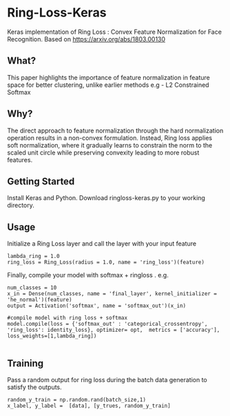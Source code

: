 # Ring-Loss-Keras
Keras implementation of Ring Loss : Convex Feature Normalization for Face Recognition. Based on https://arxiv.org/abs/1803.00130

## What?
This paper highlights the importance of feature normalization in feature space for better clustering, unlike earlier methods e.g - L2 Constrained Softmax

## Why?
The direct approach to feature normalization through the hard normalization operation results in a non-convex formulation. Instead, Ring loss applies soft normalization, where it gradually learns to constrain the norm to the scaled unit circle while preserving convexity leading to more robust features.

## Getting Started
Install Keras and Python.
Download ringloss-keras.py to your working directory. 

## Usage
Initialize a Ring Loss layer and call the layer with your input feature

```
lambda_ring = 1.0
ring_loss = Ring_Loss(radius = 1.0, name = 'ring_loss')(feature)
```

Finally, compile your model with softmax + ringloss . e.g.
```
num_classes = 10
x_in = Dense(num_classes, name = 'final_layer', kernel_initializer = 'he_normal')(feature) 
output = Activation('softmax', name = 'softmax_out')(x_in)
    
#compile model with ring loss + softmax    
model.compile(loss = {'softmax_out' : 'categorical_crossentropy', 'ring_loss': identity_loss}, optimizer= opt,  metrics = ['accuracy'], loss_weights=[1,lambda_ring]) 
    
```

## Training

Pass a random output for ring loss during the batch data generation to satisfy the outputs.

```
random_y_train = np.random.rand(batch_size,1)
x_label, y_label =  [data], [y_trues, random_y_train]
```
